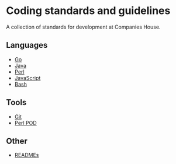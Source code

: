 Coding standards and guidelines
===============================

A collection of standards for development at Companies House.

Languages
---------
* [Go](go.md)
* [Java](java.md)
* [Perl](perl.md)
* [JavaScript](javascript.md)
* [Bash](bash.md)

Tools
-----
* [Git](git.md)
* [Perl POD](perlpod.md)

Other
-----
* [READMEs](READMEs.md)

